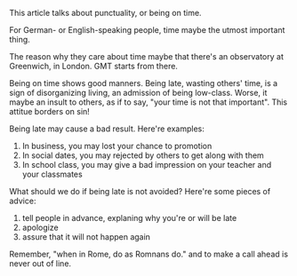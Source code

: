 This article talks about punctuality, or being on time.

For German- or English-speaking people, time maybe the utmost important thing.

The reason why they care about time maybe that there's an observatory at Greenwich, in London. GMT starts from there.

Being on time shows good manners. Being late, wasting others' time, is a sign of disorganizing living, an admission of being low-class. 
Worse, it maybe an insult to others, as if to say, "your time is not that important". This attitue borders on sin!

Being late may cause a bad result. Here're examples:
1. In business, you may lost your chance to promotion
2. In social dates, you may rejected by others to get along with them
3. In school class, you may give a bad impression on your teacher and your classmates

What should we do if being late is not avoided? 
Here're some pieces of advice:
1. tell people in advance, explaning why you're or will be late
2. apologize
3. assure that it will not happen again

Remember, "when in Rome, do as Romnans do." and to make a call ahead is never out of line.
